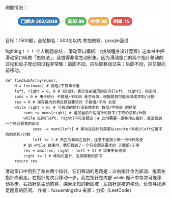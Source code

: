 刷题情况：
![image](img/刷题情况.jpg)

目标：1500题，全站排名：500名以内   参加微软、google面试

fighting！！！
个人刷题总结：
滑动窗口模板:
《挑战程序设计竞赛》这本书中把滑动窗口叫做「虫取法」，我觉得非常生动形象。因为滑动窗口的两个指针移动的过程和虫子爬动的过程非常像：前脚不动，把后脚移动过来；后脚不动，把前脚向前移动。

    def findSubArray(nums):
        N = len(nums) # 数组/字符串长度
        left, right = 0, 0 # 双指针，表示当前遍历的区间[left, right]，闭区间
        sums = 0 # 用于统计 子数组/子区间 是否有效，根据题目可能会改成求和/计数
        res = 0 # 保存最大的满足题目要求的 子数组/子串 长度
        while right < N: # 当右边的指针没有搜索到 数组/字符串 的结尾
            sums += nums[right] # 增加当前右边指针的数字/字符的求和/计数
            while 区间[left, right]不符合题意：# 此时需要一直移动左指针，直至找到一个符合题意的区间
                sums -= nums[left] # 移动左指针前需要从counter中减少left位置字符的求和/计数
                left += 1 # 真正的移动左指针，注意不能跟上面一行代码写反
            # 到 while 结束时，我们找到了一个符合题意要求的 子数组/子串
            res = max(res, right - left + 1) # 需要更新结果
            right += 1 # 移动右指针，去探索新的区间
        return res
滑动窗口中用到了左右两个指针，它们移动的思路是：以右指针作为驱动，拖着左指针向前走。右指针每次只移动一步，而左指针在内部 while 循环中每次可能移动多步。右指针是主动前移，探索未知的新区域；左指针是被迫移动，负责寻找满足题意的区间。
作者：fuxuemingzhu
来源：力扣（LeetCode）
